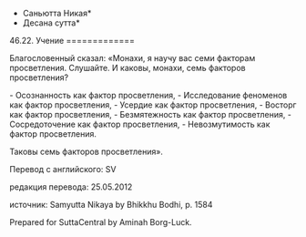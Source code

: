 * Саньютта Никая*
* Десана сутта*

46\.22\. Учение
\=\=\=\=\=\=\=\=\=\=\=\=\=

Благословенный сказал: «Монахи, я научу вас семи факторам просветления\. Слушайте\. И каковы, монахи, семь факторов просветления?

\- Осознанность как фактор просветления,
\- Исследование феноменов как фактор просветления,
\- Усердие как фактор просветления,
\- Восторг как фактор просветления,
\- Безмятежность как фактор просветления,
\- Сосредоточение как фактор просветления,
\- Невозмутимость как фактор просветления\.

Таковы семь факторов просветления»\.

Перевод с английского: SV

редакция перевода: 25\.05\.2012

источник: Samyutta Nikaya by Bhikkhu Bodhi, p\. 1584

Prepared for SuttaCentral by Aminah Borg\-Luck\.